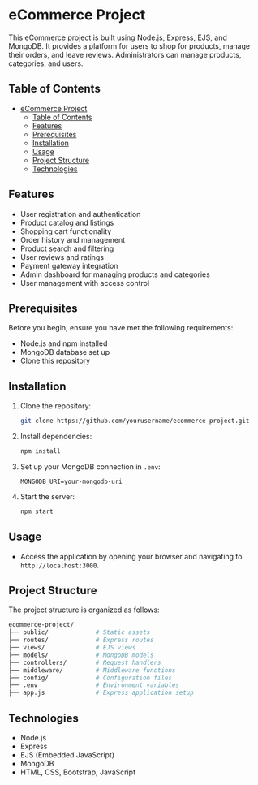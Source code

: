 # eCommerce Project

This eCommerce project is built using Node.js, Express, EJS, and MongoDB. It provides a platform for users to shop for products, manage their orders, and leave reviews. Administrators can manage products, categories, and users.

## Table of Contents

- [eCommerce Project](#ecommerce-project)
  - [Table of Contents](#table-of-contents)
  - [Features](#features)
  - [Prerequisites](#prerequisites)
  - [Installation](#installation)
  - [Usage](#usage)
  - [Project Structure](#project-structure)
  - [Technologies](#technologies)

## Features

- User registration and authentication
- Product catalog and listings
- Shopping cart functionality
- Order history and management
- Product search and filtering
- User reviews and ratings
- Payment gateway integration
- Admin dashboard for managing products and categories
- User management with access control

## Prerequisites

Before you begin, ensure you have met the following requirements:

- Node.js and npm installed
- MongoDB database set up
- Clone this repository

## Installation

1. Clone the repository:

   ```bash
   git clone https://github.com/yourusername/ecommerce-project.git
   ```

2. Install dependencies:

   ```bash
   npm install
   ```

3. Set up your MongoDB connection in `.env`:

   ```env
   MONGODB_URI=your-mongodb-uri
   ```

4. Start the server:

   ```bash
   npm start
   ```

## Usage

- Access the application by opening your browser and navigating to `http://localhost:3000`.

## Project Structure

The project structure is organized as follows:

```bash
ecommerce-project/
├── public/             # Static assets
├── routes/             # Express routes
├── views/              # EJS views
├── models/             # MongoDB models
├── controllers/        # Request handlers
├── middleware/         # Middleware functions
├── config/             # Configuration files
├── .env                # Environment variables
├── app.js              # Express application setup
```

## Technologies

- Node.js
- Express
- EJS (Embedded JavaScript)
- MongoDB
- HTML, CSS, Bootstrap, JavaScript

